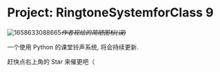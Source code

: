# Project: RingtoneSystemforClass 9

![1658633088665](https://file+.vscode-resource.vscode-cdn.net/d%3A/Python/RingtoneSystemforClass/image/README/1658633088665.png)*~~作者现绘的简陋图标(误)~~*

一个使用 Python 的课堂铃声系统, 将会持续更新.

赶快点右上角的 Star 来催更吧（
